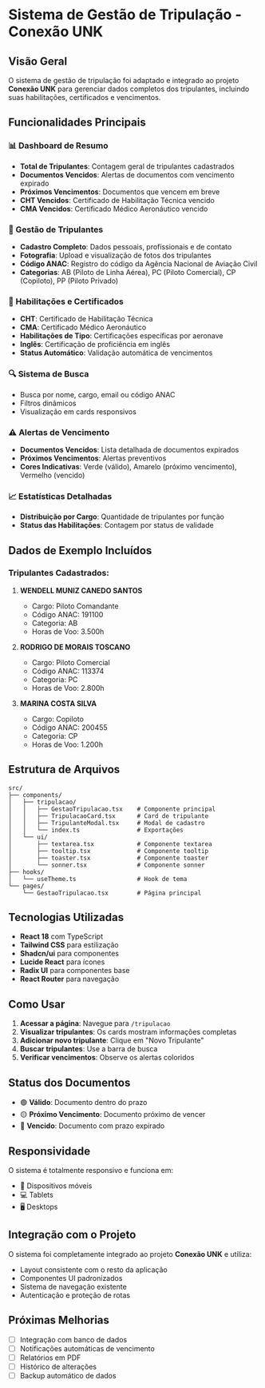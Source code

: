 # Sistema de Gestão de Tripulação - Conexão UNK

## Visão Geral

O sistema de gestão de tripulação foi adaptado e integrado ao projeto **Conexão UNK** para gerenciar dados completos dos tripulantes, incluindo suas habilitações, certificados e vencimentos.

## Funcionalidades Principais

### 📊 Dashboard de Resumo
- **Total de Tripulantes**: Contagem geral de tripulantes cadastrados
- **Documentos Vencidos**: Alertas de documentos com vencimento expirado
- **Próximos Vencimentos**: Documentos que vencem em breve
- **CHT Vencidos**: Certificado de Habilitação Técnica vencido
- **CMA Vencidos**: Certificado Médico Aeronáutico vencido

### 👥 Gestão de Tripulantes
- **Cadastro Completo**: Dados pessoais, profissionais e de contato
- **Fotografia**: Upload e visualização de fotos dos tripulantes
- **Código ANAC**: Registro do código da Agência Nacional de Aviação Civil
- **Categorias**: AB (Piloto de Linha Aérea), PC (Piloto Comercial), CP (Copiloto), PP (Piloto Privado)

### 🎯 Habilitações e Certificados
- **CHT**: Certificado de Habilitação Técnica
- **CMA**: Certificado Médico Aeronáutico
- **Habilitações de Tipo**: Certificações específicas por aeronave
- **Inglês**: Certificação de proficiência em inglês
- **Status Automático**: Validação automática de vencimentos

### 🔍 Sistema de Busca
- Busca por nome, cargo, email ou código ANAC
- Filtros dinâmicos
- Visualização em cards responsivos

### ⚠️ Alertas de Vencimento
- **Documentos Vencidos**: Lista detalhada de documentos expirados
- **Próximos Vencimentos**: Alertas preventivos
- **Cores Indicativas**: Verde (válido), Amarelo (próximo vencimento), Vermelho (vencido)

### 📈 Estatísticas Detalhadas
- **Distribuição por Cargo**: Quantidade de tripulantes por função
- **Status das Habilitações**: Contagem por status de validade

## Dados de Exemplo Incluídos

### Tripulantes Cadastrados:
1. **WENDELL MUNIZ CANEDO SANTOS**
   - Cargo: Piloto Comandante
   - Código ANAC: 191100
   - Categoria: AB
   - Horas de Voo: 3.500h

2. **RODRIGO DE MORAIS TOSCANO**
   - Cargo: Piloto Comercial
   - Código ANAC: 113374
   - Categoria: PC
   - Horas de Voo: 2.800h

3. **MARINA COSTA SILVA**
   - Cargo: Copiloto
   - Código ANAC: 200455
   - Categoria: CP
   - Horas de Voo: 1.200h

## Estrutura de Arquivos

```
src/
├── components/
│   ├── tripulacao/
│   │   ├── GestaoTripulacao.tsx    # Componente principal
│   │   ├── TripulacaoCard.tsx      # Card de tripulante
│   │   ├── TripulanteModal.tsx     # Modal de cadastro
│   │   └── index.ts                # Exportações
│   └── ui/
│       ├── textarea.tsx            # Componente textarea
│       ├── tooltip.tsx             # Componente tooltip
│       ├── toaster.tsx             # Componente toaster
│       └── sonner.tsx              # Componente sonner
├── hooks/
│   └── useTheme.ts                 # Hook de tema
└── pages/
    └── GestaoTripulacao.tsx        # Página principal
```

## Tecnologias Utilizadas

- **React 18** com TypeScript
- **Tailwind CSS** para estilização
- **Shadcn/ui** para componentes
- **Lucide React** para ícones
- **Radix UI** para componentes base
- **React Router** para navegação

## Como Usar

1. **Acessar a página**: Navegue para `/tripulacao`
2. **Visualizar tripulantes**: Os cards mostram informações completas
3. **Adicionar novo tripulante**: Clique em "Novo Tripulante"
4. **Buscar tripulantes**: Use a barra de busca
5. **Verificar vencimentos**: Observe os alertas coloridos

## Status dos Documentos

- 🟢 **Válido**: Documento dentro do prazo
- 🟡 **Próximo Vencimento**: Documento próximo de vencer
- 🔴 **Vencido**: Documento com prazo expirado

## Responsividade

O sistema é totalmente responsivo e funciona em:
- 📱 Dispositivos móveis
- 💻 Tablets
- 🖥️ Desktops

## Integração com o Projeto

O sistema foi completamente integrado ao projeto **Conexão UNK** e utiliza:
- Layout consistente com o resto da aplicação
- Componentes UI padronizados
- Sistema de navegação existente
- Autenticação e proteção de rotas

## Próximas Melhorias

- [ ] Integração com banco de dados
- [ ] Notificações automáticas de vencimento
- [ ] Relatórios em PDF
- [ ] Histórico de alterações
- [ ] Backup automático de dados 